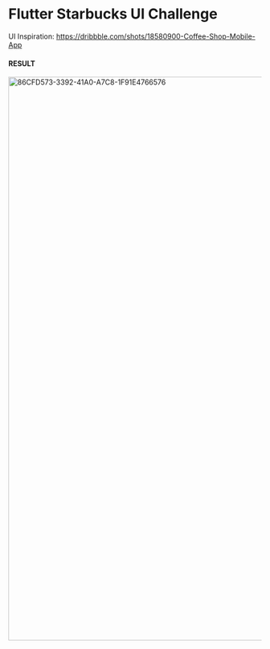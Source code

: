 # Flutter Starbucks UI Challenge

UI Inspiration: https://dribbble.com/shots/18580900-Coffee-Shop-Mobile-App

#### **RESULT**

<img width="1120" alt="86CFD573-3392-41A0-A7C8-1F91E4766576" src="https://github.com/maeltoukap/starbucks-ui/assets/74214399/71ac9d79-09a9-4e61-a77c-9be495344f43">
